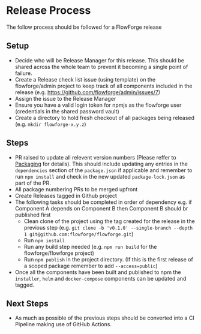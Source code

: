 # Release Process

The follow process should be followed for a FlowForge release

## Setup

 - Decide who will be Release Manager for this release. This should be shared across the whole team to prevent it becoming a single point of failure.
 - Create a Release check list issue (using template) on the flowforge/admin project to keep track of all components included in the release (e.g. https://github.com/flowforge/admin/issues/7)
 - Assign the issue to the Release Manager
 - Ensure you have a valid login token for npmjs as the flowforge user (credentials in the shared password vault)
 - Create a directory to hold fresh checkout of all packages being released (e.g. `mkdir flowforge-x.y.z`)

## Steps

 - PR raised to update all relevent version numbers (Please reffer to [Packaging](packaging.md#package-verion-numbering) for details). This should include updating any entries in the `dependencies` section of the `package.json` if applicable and remember to run `npm install` and check in the new updated `package-lock.json` as part of the PR.
 - All package numbering PRs to be merged upfront
 - Create Releases tagged in Github project
 - The following tasks should be completed in order of dependency e.g. if Component A depends on Component B then Component B should br published first
   - Clean clone of the project using the tag created for the release in the previous step (e.g. `git clone -b 'v0.1.0' --single-branch --depth 1 git@github.com:flowforge/flowforge.git`)
    - Run `npm install`
    - Run any build step needed (e.g. `npm run build` for the flowforge/flowforge project)
    - Run `npm publish` in the project directory. (If this is the first release of a scoped package remember to add `--access=public`)
 - Once all the components have been built and published to npm the `installer`, `helm` and `docker-compose` components can be updated and tagged.


## Next Steps

 - As much as possible of the previous steps should be converted into a CI Pipeline making use of GitHub Actions.